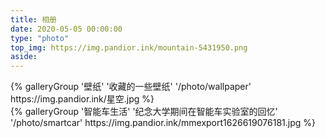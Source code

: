 ```yaml
---
title: 相册
date: 2020-05-05 00:00:00 
type: "photo"
top_img: https://img.pandior.ink/mountain-5431950.png
aside:
---
```


<div class="gallery-group-main">
{% galleryGroup '壁纸' '收藏的一些壁纸' '/photo/wallpaper' https://img.pandior.ink/星空.jpg %}
</div>
<div class="gallery-group-main">
{% galleryGroup '智能车生活' '纪念大学期间在智能车实验室的回忆' '/photo/smartcar' https://img.pandior.ink/mmexport1626619076181.jpg %}
</div>






